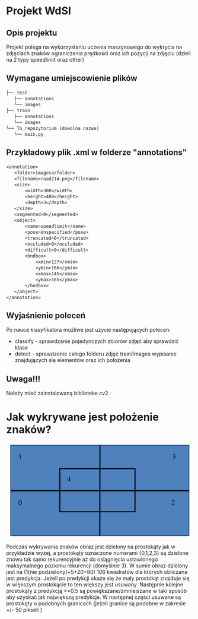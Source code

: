 # Projekt WdSI

## Opis projektu
Projekt polega na wykorzystaniu uczenia maszynowego do wykrycia na zdjęciach znaków ograniczenia prędkości oraz ich pozycji na zdjęciu (dzieli na 2 typy speedlimit oraz other)
## Wymagane umiejscowienie plików

```
├── test
   ├── annotations
   └── images
├── train
   ├── annotations
   └── images
└── To_repozytorium (dowolna nazwa)
   └── main.py
```
## Przykładowy plik .xml w folderze "annotations"
```
<annotation>
   <folder>images</folder>
   <filename>road214.png</filename>
   <size>
       <width>300</width>
       <height>400</height>
       <depth>3</depth>
   </size>
   <segmented>0</segmented>
   <object>
       <name>speedlimit</name>
       <pose>Unspecified</pose>
       <truncated>0</truncated>
       <occluded>0</occluded>
       <difficult>0</difficult>
       <bndbox>
           <xmin>127</xmin>
           <ymin>166</ymin>
           <xmax>145</xmax>
           <ymax>185</ymax>
       </bndbox>
   </object>
</annotation>
```
## Wyjaśnienie poleceń
Po nauce klasyfikatora możliwe jest użycie następujących poleceń:
* classify - sprawdzanie pojedynczych zbiorów zdjęć aby sprawdzić klase 
* detect - sprawdzenie całego folderu zdjęć train/images wypisanie znajdujących się elementów oraz ich położenia 
## Uwaga!!!
Należy mieć zainstalowaną biblioteke cv2.
# Jak wykrywane jest położenie znaków?
![Podział](Podzial.png)

Podczas wykrywania znaków obraz jest dzielony na prostokąty jak w przykładzie wyżej, a prostokąty oznaczone numerami {0,1,2,3} są dzielone znowu tak samo rekurencyjnie aż do osiągnięcia ustawionego maksymalnego poziomu rekurencji (domyślnie 3).
W sumie obraz dzielony jest na (1(nie podzielony)+5+20+80) 106 kwadratów dla których obliczana jest predykcja. Jeżeli po predykcji okaże się że mały prostokąt znajduje się w większym prostokącie to ten większy jest usuwany. Następnie kolejne prostokąty z predykcją >=0.5 są powiększane/zmniejszane w taki sposób aby uzyskać jak największą predykcje. W następnej części usuwane są prostokąty o podobnych granicach (jeżeli granice są podobne w zakresie +/- 50 pikseli )


